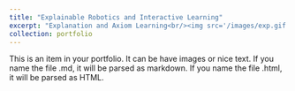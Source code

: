 ```yaml
---
title: "Explainable Robotics and Interactive Learning"
excerpt: "Explanation and Axiom Learning<br/><img src='/images/exp.gif'>"
collection: portfolio
---
```


This is an item in your portfolio. It can be have images or nice text. If you name the file .md, it will be parsed as markdown. If you name the file .html, it will be parsed as HTML. 

